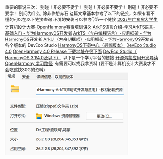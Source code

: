 重要的事说三次：
别碰！非必要不要学！
别碰！非必要不要学！
别碰！非必要不要学！
别问为什么, 除非你想赤石
​
这篇文章基本参考了以下的链接，如果有看不懂的可以在以下链接查询
环境的安装可以参考👇第一个链接
[2025年广东省大学生计算机设计大赛-OpenHarmony赛事培训讲义](https://flowus.cn/share/2ac1864d-2554-4bda-ad1b-c047ebda796e?code=9ADTS2)
[ArkTS语言介绍-学习ArkTS语言-基础入门 - 华为HarmonyOS开发者](https://developer.huawei.com/consumer/cn/doc/harmonyos-guides/introduction-to-arkts)
[ArkTS（方舟编程语言）-应用框架 - 华为HarmonyOS开发者](https://developer.huawei.com/consumer/cn/doc/harmonyos-guides/arkts)
[ArkUI（方舟UI框架）-应用框架 - 华为HarmonyOS开发者](https://developer.huawei.com/consumer/cn/doc/harmonyos-guides-V5/arkui-overview-V5)
​
各个版本的 DevEco Studio
[HarmonyOS下载中心（最新版本）](https://developer.huawei.com/consumer/cn/download/)
[DevEco Studio 4.0](https://developer.huawei.com/consumer/cn/forum/topic/0203137865666738203)
[OpenHarmony 4.0 Release 下载地址在很下面](https://docs.openharmony.cn/pages/v4.1/zh-cn/release-notes/OpenHarmony-v4.0-release.md)​
[DevEco Studio（ HarmonyOS 3.1/4.0及以下）](https://developer.huawei.com/consumer/cn/deveco-studio/archive/)
​
以下是一个学习平台的链接
[开源鸿蒙应用开发导读](https://docs.openharmony.cn/pages/v4.1/zh-cn/application-dev/application-dev-guide.md)
[OpenHarmony 学习路径](https://growing.openharmony.cn/mainPlay/learnPathMaps/?id=55)
​
有需要可以找我拿资料
(要不是计算机设计大赛我才不会吃这快30G的资料)![image.png](./读我&资源链接.assert/1750228723520-6b2900d4-1526-4b58-8794-be259445808a.png)

